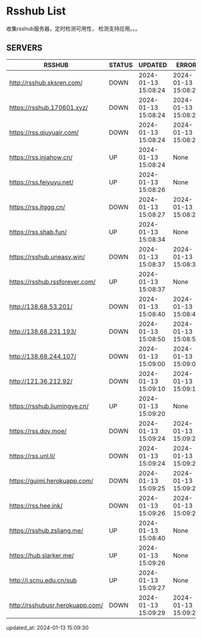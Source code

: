 # Rsshub List

收集rsshub服务器，定时检测可用性， 检测支持应用。。。


## SERVERS

|  RSSHUB   | STATUS  | UPDATED  | ERROR  | TWITTER |  
|  ----  | ----  | ----  | ----  | ---- |  
| http://rsshub.sksren.com/ | DOWN | 2024-01-13 15:08:24 | 2024-01-13 15:08:24 |  
| https://rsshub.170601.xyz/ | DOWN | 2024-01-13 15:08:24 | 2024-01-13 15:08:24 |  
| https://rss.qiuyuair.com/ | DOWN | 2024-01-13 15:08:24 | 2024-01-13 15:08:24 |  
| https://rss.injahow.cn/ | UP | 2024-01-13 15:08:24 | None ||  
| https://rss.feiyuyu.net/ | UP | 2024-01-13 15:08:26 | None ||  
| https://rss.itggg.cn/ | DOWN | 2024-01-13 15:08:27 | 2024-01-13 15:08:27 |  
| https://rss.shab.fun/ | UP | 2024-01-13 15:08:34 | None ||  
| https://rsshub.uneasy.win/ | DOWN | 2024-01-13 15:08:37 | 2024-01-13 15:08:37 |  
| https://rsshub.rssforever.com/ | UP | 2024-01-13 15:08:37 | None ||  
| http://138.68.53.201/ | DOWN | 2024-01-13 15:08:40 | 2024-01-13 15:08:40 |  
| http://138.68.231.193/ | DOWN | 2024-01-13 15:08:50 | 2024-01-13 15:08:50 |  
| http://138.68.244.107/ | DOWN | 2024-01-13 15:09:00 | 2024-01-13 15:09:00 |  
| http://121.36.212.92/ | DOWN | 2024-01-13 15:09:10 | 2024-01-13 15:09:10 |  
| https://rsshub.liumingye.cn/ | UP | 2024-01-13 15:09:20 | None ||  
| https://rss.dov.moe/ | DOWN | 2024-01-13 15:09:24 | 2024-01-13 15:09:24 |  
| https://rss.unl.li/ | DOWN | 2024-01-13 15:09:24 | 2024-01-13 15:09:24 |  
| https://guimi.herokuapp.com/ | DOWN | 2024-01-13 15:09:25 | 2024-01-13 15:09:25 |  
| https://rss.hee.ink/ | DOWN | 2024-01-13 15:09:26 | 2024-01-13 15:09:26 |  
| https://rsshub.zsliang.me/ | UP | 2024-01-13 15:08:40 | None |OK|  
| https://hub.slarker.me/ | UP | 2024-01-13 15:09:26 | None ||  
| http://i.scnu.edu.cn/sub | UP | 2024-01-13 15:09:27 | None ||  
| http://rsshubusr.herokuapp.com/ | DOWN | 2024-01-13 15:09:29 | 2024-01-13 15:09:29 |  
  

updated_at: 2024-01-13 15:09:30  
